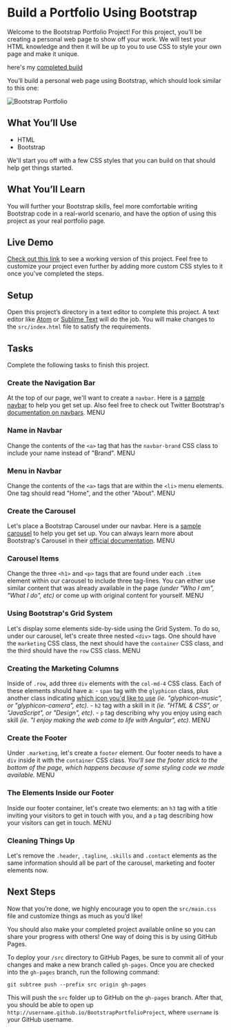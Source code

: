 # Build a Portfolio Using Bootstrap

Welcome to the Bootstrap Portfolio Project! For this project, you'll be creating a personal web page to show off your work. We will test your HTML knowledge and then it will be up to you to use CSS to style your own page and make it unique.

here's my [completed build](https://magertom.github.io/BootstrapPortfolioProject/)

You’ll build a personal web page using Bootstrap, which should look similar to this one:

![Bootstrap Portfolio](http://courseware.codeschool.com.s3.amazonaws.com/projects/build-a-portfolio-using-bootstrap.png)

## What You’ll Use

- HTML
- Bootstrap

We'll start you off with a few CSS styles that you can build on that should help get things started.

## What You’ll Learn

You will further your Bootstrap skills, feel more comfortable writing Bootstrap code in a real-world scenario, and have the option of using this project as your real portfolio page.

## Live Demo

[Check out this link](https://codeschool-project-demos.github.io/BootstrapPortfolioProject/) to see a working version of this project. Feel free to customize your project even further by adding more custom CSS styles to it once you've completed the steps.

## Setup

Open this project’s directory in a text editor to complete this project. A text editor like [Atom](https://atom.io/) or [Sublime Text](https://www.sublimetext.com/) will do the job. You will make changes to the `src/index.html` file to satisfy the requirements.

## Tasks

Complete the following tasks to finish this project.

### Create the Navigation Bar

At the top of our page, we'll want to create a `navbar`. Here is a [sample navbar](https://github.com/codeschool/BootstrapPortfolioProject/wiki/Sample-Navigation-Bar) to help you get set up. Also feel free to check out Twitter Bootstrap's [documentation on navbars](http://getbootstrap.com/components/#navbar).	MENU

### Name in Navbar

Change the contents of the `<a>` tag that has the `navbar-brand` CSS class to include your name instead of "Brand".	MENU

### Menu in Navbar

Change the contents of the `<a>` tags that are within the `<li>` menu elements. One tag should read "Home", and the other "About".	MENU

### Create the Carousel

Let's place a Bootstrap Carousel under our navbar. Here is a [sample carousel](https://github.com/codeschool/BootstrapPortfolioProject/wiki/Sample-Carousel) to help you get set up. You can always learn more about Bootstrap's Carousel in their [official documentation](http://getbootstrap.com/javascript/#carousel).	MENU

### Carousel Items

Change the three `<h1>` and `<p>` tags that are found under each `.item` element within our carousel to include three tag-lines. You can either use similar content that was already available in the page _(under "Who I am", "What I do", etc)_ or come up with original content for yourself.	MENU

### Using Bootstrap's Grid System

Let's display some elements side-by-side using the Grid System. To do so, under our carousel, let's create three nested `<div>` tags. One should have the `marketing` CSS class, the next should have the `container` CSS class, and the third should have the `row` CSS class.	MENU

### Creating the Marketing Columns

Inside of `.row`, add three `div` elements with the `col-md-4` CSS class. Each of these elements should have a: - `span` tag with the `glyphicon` class, plus another class indicating [which icon you'd like to use](http://getbootstrap.com/components/#glyphicons-glyphs) _(ie. "glyphicon-music", or "glyphicon-camera", etc)_. - `h2` tag with a skill in it _(ie. "HTML & CSS", or "JavaScript", or "Design", etc)_. - `p` tag describing why you enjoy using each skill _(ie. "I enjoy making the web come to life with Angular", etc)_.	MENU

### Create the Footer

Under `.marketing`, let's create a `footer` element. Our footer needs to have a `div` inside it with the `container` CSS class. _You'll see the footer stick to the bottom of the page, which happens because of some styling code we made available._	MENU

### The Elements Inside our Footer

Inside our footer container, let's create two elements: an `h3` tag with a title inviting your visitors to get in touch with you, and a `p` tag describing how your visitors can get in touch.	MENU

### Cleaning Things Up

Let's remove the `.header`, `.tagline`, `.skills` and `.contact` elements as the same information should all be part of the carousel, marketing and footer elements now.

## Next Steps

Now that you’re done, we highly encourage you to open the `src/main.css` file and customize things as much as you’d like!

You should also make your completed project available online so you can share your progress with others! One way of doing this is by using GitHub Pages.

To deploy your `/src` directory to GitHub Pages, be sure to commit all of your changes and make a new branch called `gh-pages`. Once you are checked into the `gh-pages` branch, run the following command:

```
git subtree push --prefix src origin gh-pages
```

This will push the `src` folder up to GitHub on the `gh-pages` branch. After that, you should be able to open up `http://username.github.io/BootstrapPortfolioProject`, where `username` is your GitHub username.
